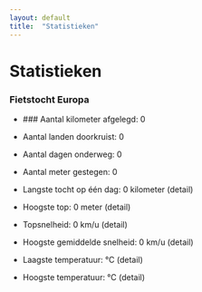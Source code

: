 ```yaml
---
layout: default
title:  "Statistieken"
---
```


# Statistieken

### Fietstocht Europa

* <i class="fa fa-road"></i> ### Aantal kilometer afgelegd: 0
* <i class="fa fa-globe"></i> Aantal landen doorkruist: 0
* <i class="fa fa-forward"></i> Aantal dagen onderweg: 0
* <i class="fa fa-rocket"></i> Aantal meter gestegen: 0

* <i class="fa fa-long-arrow-right"></i> Langste tocht op één dag: 0 kilometer (detail)
* <i class="fa fa-plus-circle"></i> Hoogste top: 0 meter (detail)
* <i class="fa fa-cogs"></i> Topsnelheid: 0 km/u (detail)
* <i class="fa fa-cog"></i> Hoogste gemiddelde snelheid: 0 km/u (detail)
* <i class="fa fa-cloud"></i> Laagste temperatuur: °C (detail)
* <i class="fa fa-sun-o"></i> Hoogste temperatuur: °C (detail)
